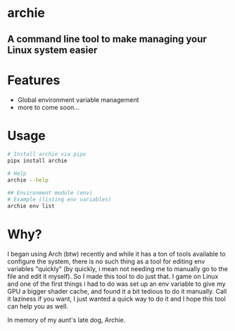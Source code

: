 # archie
## A command line tool to make managing your Linux system easier

# Features
- Global environment variable management
- more to come soon...

# Usage
```bash
# Install archie via pipx
pipx install archie
```

```bash
# Help
archie --help

## Environment module (env)
# Example (listing env variables)
archie env list
```

# Why?
I began using Arch (btw) recently and while it has a ton of tools available to configure the system, there is no such thing as a tool for editing env variables "quickly" (by quickly, i mean not needing me to manually go to the file and edit it myself). So I made this tool to do just that. 
I game on Linux and one of the first things i had to do was set up an env variable to give my GPU a bigger shader cache, and found it a bit tedious to do it manually. Call it laziness if you want, I just wanted a quick way to do it and I hope this tool can help you as well.

In memory of my aunt's late dog, Archie.